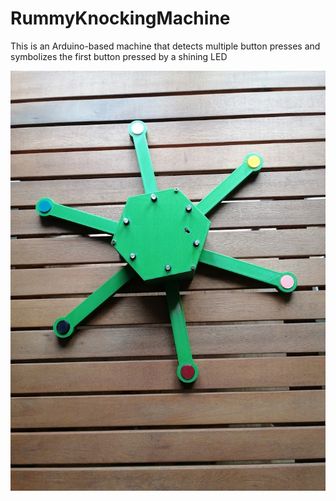 # RummyKnockingMachine
 This is an Arduino-based machine that detects multiple button presses and symbolizes the first button pressed by a shining LED

![RummyKnockingMachine](/doc/pics/01.jpg)

